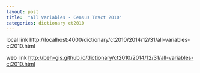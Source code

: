 ```yaml
---
layout: post
title:  "All Variables - Census Tract 2010"
categories: dictionary ct2010
---
```


local link
http://localhost:4000/dictionary/ct2010/2014/12/31/all-variables-ct2010.html

web link
http://beh-gis.github.io/dictionary/ct2010/2014/12/31/all-variables-ct2010.html